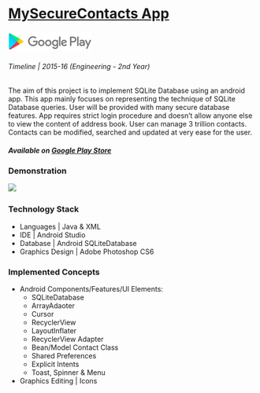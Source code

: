# [MySecureContacts App](https://play.google.com/store/apps/details?id=com.wordpress.helpmevishal.mycontacts) 
[!["MySecureContacts" App](/Android%20App%20|%20MySecureContacts/google-play-store.png)](https://play.google.com/store/apps/details?id=com.wordpress.helpmevishal.mycontacts "MySecureContacts")

###### Timeline | 2015-16 (Engineering - 2nd Year)

The aim of this project is to implement SQLite Database using an android app. This app mainly focuses on representing the technique of SQLite Database queries. User will be provided with many secure database features. App requires strict login procedure and doesn’t allow anyone else to view the content of address book. User can manage 3 trillion contacts. Contacts can be modified, searched and updated at very ease for the user.

##### Available on **[Google Play Store](https://play.google.com/store/apps/details?id=com.wordpress.helpmevishal.mycontacts)** 

### Demonstration

![](/Android%20App%20|%20MySecureContacts/MySecureContacts.gif)

### Technology Stack
- Languages	|	Java & XML
- IDE	| Android Studio
- Database | Android SQLiteDatabase
- Graphics Design	|	Adobe Photoshop CS6

### Implemented Concepts
- Android Components/Features/UI Elements:
  - SQLiteDatabase
  - ArrayAdaoter
  - Cursor
  - RecyclerView
  - LayoutInflater
  - RecyclerView Adapter
  - Bean/Model Contact Class
  - Shared Preferences
  - Explicit Intents
  - Toast, Spinner & Menu
 - Graphics Editing | Icons
